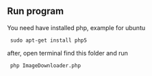 ## Run program
You need have installed php, example for ubuntu

     sudo apt-get install php5
after, open terminal find this folder and run

     php ImageDownloader.php
